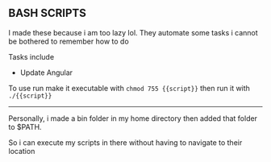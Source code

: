 ## BASH SCRIPTS 
I made these because i am too lazy lol.
They automate some tasks i cannot be bothered to remember how to do

<p> Tasks include </p>
<ul>
<li> Update Angular </li>
</ul>

To use run make it executable with `chmod 755 {{script}}` then run it with `./{{script}}`
<hr/>

<p>Personally, i made a bin folder in my home directory then added that folder to $PATH.</p>
<p>So i can execute my scripts in there without having to navigate to their location  </p>
